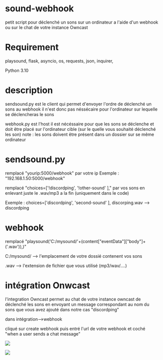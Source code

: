 
# sound-webhook
petit script pour déclenché un sons sur un ordinateur a l'aide d'un webhook
ou sur le chat de votre instance Owncast


# Requirement
playsound, 
flask,
asyncio,
os,
requests,
json,
inquirer,

Python 3.10

# description
sendsound.py est le client qui permet d'envoyer l'ordre de déclenché un sons au webhook il n'est donc pas néssécaire pour l'ordinateur sur lequelle se déclencheras le sons

webhook.py est l'host il est nécéssaire pour que les sons se déclenche et doit être placé sur l'ordinateur cible (sur le quelle vous souhaité déclenché les son)
note : les sons doivent être présent dans un dossier sur se même ordinateur

# sendsound.py
remplacé "yourip:5000/webhook" par votre ip
Exemple : "192.168.1.50:5000/webhook"

remplacé "choices=['!discordping', '!other-sound' ]," par vos sons en enlevant juste le .wav/mp3 a la fin (uniquement dans le code)

Exemple : choices=['discordping', 'second-sound' ],
discorping.wav --> discordping 

# webhook
remplacé "playsound('C:/mysound/'+(content["eventData"]["body"]+('.wav')),)"

C:/mysound/ --> l'emplacement de votre dossié contenent vos sons

.wav --> l'extension de fichier que vous utilisé (mp3/wav/....)

# intégration Onwcast
l'integration Owncast permet au chat de votre instance owncast de déclenché les sons
en envoyant un message correspondant au nom du sons que vous avez ajouté dans notre cas 
"discordping"


dans intégration-->webhook 

cliqué sur create webhook puis entré l'url de votre webhook et coché "when a user sends a chat message"

![](https://i.imgur.com/asImyNk.png)

![](https://i.imgur.com/3E1vBvL.png)


